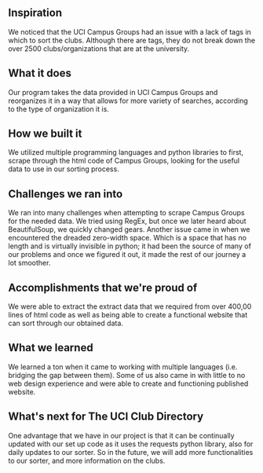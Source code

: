 ## Inspiration
We noticed that the UCI Campus Groups had an issue with a lack of tags in which to sort the clubs. Although there are tags, they do not break down the over 2500 clubs/organizations that are at the university. 
## What it does
Our program takes the data provided in UCI Campus Groups and reorganizes it in a way that allows for more variety of searches, according to the type of organization it is.
## How we built it
We utilized multiple programming languages and  python libraries to first, scrape through the html code of  Campus Groups, looking for the useful data to use in our sorting process.
## Challenges we ran into
We ran into many challenges when attempting to scrape Campus Groups for the needed data. We tried using RegEx, but once we later heard about BeautifulSoup, we quickly changed gears. Another issue came in when we encountered the dreaded zero-width space. Which is a space that has no length and is virtually invisible in python; it had been the source of many of our problems and once we figured it out, it made the rest of our journey a lot smoother.
## Accomplishments that we're proud of 
We were able to extract the extract data that we required from over 400,00 lines of html code as well as being able to create a functional website that can sort through our obtained data.
## What we learned
We learned a ton when it came to working with multiple languages (i.e. bridging the gap between them). Some of us also came in with little to no web design experience and were able to create and functioning published website. 
## What's next for The UCI Club Directory
One advantage that we have in our project is that it can be continually updated with our set up code as it uses the requests python library, also for daily updates to our sorter. So in the future, we will add more functionalities to our sorter, and more information on the clubs.


